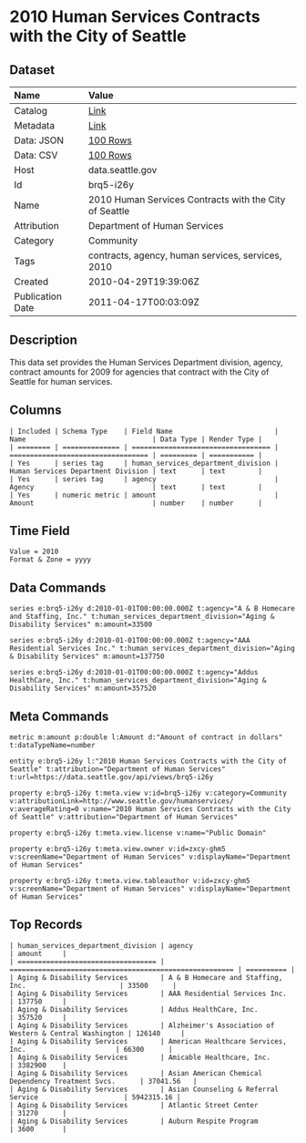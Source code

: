 # 2010 Human Services Contracts with the City of Seattle

## Dataset

| Name | Value |
| :--- | :---- |
| Catalog | [Link](https://catalog.data.gov/dataset/2010-human-services-contracts-with-the-city-of-seattle-7a63d) |
| Metadata | [Link](https://data.seattle.gov/api/views/brq5-i26y) |
| Data: JSON | [100 Rows](https://data.seattle.gov/api/views/brq5-i26y/rows.json?max_rows=100) |
| Data: CSV | [100 Rows](https://data.seattle.gov/api/views/brq5-i26y/rows.csv?max_rows=100) |
| Host | data.seattle.gov |
| Id | brq5-i26y |
| Name | 2010 Human Services Contracts with the City of Seattle |
| Attribution | Department of Human Services |
| Category | Community |
| Tags | contracts, agency, human services, services, 2010 |
| Created | 2010-04-29T19:39:06Z |
| Publication Date | 2011-04-17T00:03:09Z |

## Description

This data set provides the Human Services Department division, agency, contract amounts for 2009 for agencies that contract with the City of Seattle for human services.

## Columns

```ls
| Included | Schema Type    | Field Name                         | Name                               | Data Type | Render Type |
| ======== | ============== | ================================== | ================================== | ========= | =========== |
| Yes      | series tag     | human_services_department_division | Human Services Department Division | text      | text        |
| Yes      | series tag     | agency                             | Agency                             | text      | text        |
| Yes      | numeric metric | amount                             | Amount                             | number    | number      |
```

## Time Field

```ls
Value = 2010
Format & Zone = yyyy
```

## Data Commands

```ls
series e:brq5-i26y d:2010-01-01T00:00:00.000Z t:agency="A & B Homecare and Staffing, Inc." t:human_services_department_division="Aging & Disability Services" m:amount=33500

series e:brq5-i26y d:2010-01-01T00:00:00.000Z t:agency="AAA Residential Services Inc." t:human_services_department_division="Aging & Disability Services" m:amount=137750

series e:brq5-i26y d:2010-01-01T00:00:00.000Z t:agency="Addus HealthCare, Inc." t:human_services_department_division="Aging & Disability Services" m:amount=357520
```

## Meta Commands

```ls
metric m:amount p:double l:Amount d:"Amount of contract in dollars" t:dataTypeName=number

entity e:brq5-i26y l:"2010 Human Services Contracts with the City of Seattle" t:attribution="Department of Human Services" t:url=https://data.seattle.gov/api/views/brq5-i26y

property e:brq5-i26y t:meta.view v:id=brq5-i26y v:category=Community v:attributionLink=http://www.seattle.gov/humanservices/ v:averageRating=0 v:name="2010 Human Services Contracts with the City of Seattle" v:attribution="Department of Human Services"

property e:brq5-i26y t:meta.view.license v:name="Public Domain"

property e:brq5-i26y t:meta.view.owner v:id=zxcy-ghm5 v:screenName="Department of Human Services" v:displayName="Department of Human Services"

property e:brq5-i26y t:meta.view.tableauthor v:id=zxcy-ghm5 v:screenName="Department of Human Services" v:displayName="Department of Human Services"
```

## Top Records

```ls
| human_services_department_division | agency                                                  | amount     | 
| ================================== | ======================================================= | ========== | 
| Aging & Disability Services        | A & B Homecare and Staffing, Inc.                       | 33500      | 
| Aging & Disability Services        | AAA Residential Services Inc.                           | 137750     | 
| Aging & Disability Services        | Addus HealthCare, Inc.                                  | 357520     | 
| Aging & Disability Services        | Alzheimer's Association of Western & Central Washington | 126140     | 
| Aging & Disability Services        | American Healthcare Services, Inc.                      | 66300      | 
| Aging & Disability Services        | Amicable Healthcare, Inc.                               | 3382900    | 
| Aging & Disability Services        | Asian American Chemical Dependency Treatment Svcs.      | 37041.56   | 
| Aging & Disability Services        | Asian Counseling & Referral Service                     | 5942315.16 | 
| Aging & Disability Services        | Atlantic Street Center                                  | 31270      | 
| Aging & Disability Services        | Auburn Respite Program                                  | 3600       | 
```